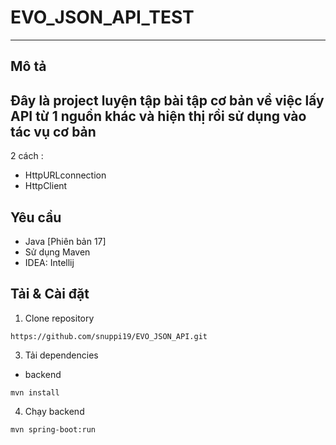# EVO_JSON_API_TEST
---
## Mô tả 
Đây là project luyện tập bài tập cơ bản về việc lấy API từ 1 nguồn khác và hiện thị rồi sử dụng vào tác vụ cơ bản
--
2 cách :
 * HttpURLconnection
 * HttpClient
## Yêu cầu 
* Java [Phiên bản 17]
* Sử dụng Maven
* IDEA: Intellij
## Tải & Cài đặt 
1. Clone repository
```
https://github.com/snuppi19/EVO_JSON_API.git
```
3. Tải dependencies
 * backend
```
mvn install
```
4. Chạy backend
```
mvn spring-boot:run
```


